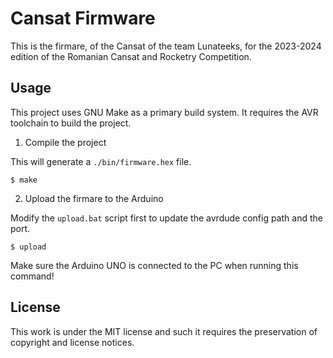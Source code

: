 # Cansat Firmware

This is the firmare, of the Cansat of the team Lunateeks, for the 2023-2024 edition of the Romanian Cansat and Rocketry Competition.

## Usage

This project uses GNU Make as a primary build system. It requires the AVR toolchain to build the project.

1. Compile the project

This will generate a `./bin/firmware.hex` file.

```
$ make
```

2. Upload the firmare to the Arduino

Modify the `upload.bat` script first to update the avrdude config path and the port.

```
$ upload
```

Make sure the Arduino UNO is connected to the PC when running this command!

## License

This work is under the MIT license and such it requires the preservation of copyright and license notices.
